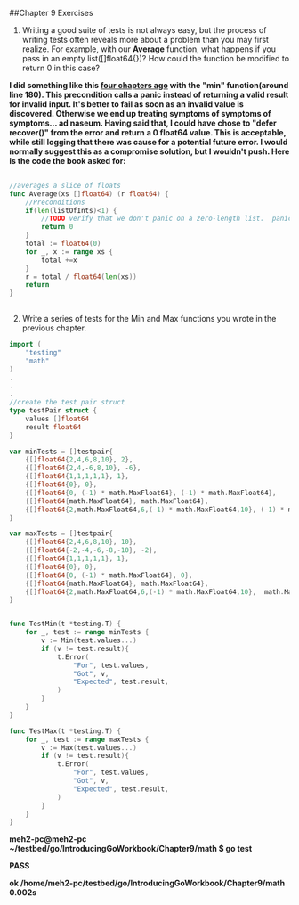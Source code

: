 ##Chapter 9 Exercises

1)  Writing a good suite of tests is not always easy, but the process of writing tests often reveals more about a problem than you may first realize.  For example, with our **Average** function, what happens if you pass in an empty list([]float64{})?  How could the function be modified to return 0 in this case?

**I did something like this [four chapters ago](../Chapter5/sliceExamples.go) with the "min" function(around line 180).  This precondition calls a panic instead of returning a valid result for invalid input.  It's better to fail as soon as an invalid value is discovered.  Otherwise we end up treating symptoms of symptoms of symptoms... ad naseum.  Having said that, I could have chose to "defer recover()" from the error and return a 0 float64 value.  This is acceptable, while still logging that there was cause for a potential future error.  I would normally suggest this as a compromise solution, but I wouldn't push.  Here is the code the book asked for:**
```go
 
//averages a slice of floats
func Average(xs []float64) (r float64) {
    //Preconditions
    if(len(listOfInts)<1) {
        //TODO verify that we don't panic on a zero-length list.  panic(fmt.Sprintf("Parameter must be a list with at least one element not %v", listOfInts) )
        return 0
    }
    total := float64(0)
    for _, x := range xs {
        total +=x
    }
    r = total / float64(len(xs))
    return 
}
    
```



2)  Write a series of tests for the Min and Max functions you wrote in the previous chapter.
```go
import (
    "testing"
    "math"
)
.
.
.
//create the test pair struct
type testPair struct {
    values []float64
    result float64
}

var minTests = []testpair{
    {[]float64{2,4,6,8,10}, 2},
    {[]float64{2,4,-6,8,10}, -6},
    {[]float64{1,1,1,1,1}, 1},
    {[]float64{0}, 0},
    {[]float64{0, (-1) * math.MaxFloat64}, (-1) * math.MaxFloat64},
    {[]float64{math.MaxFloat64}, math.MaxFloat64},
    {[]float64{2,math.MaxFloat64,6,(-1) * math.MaxFloat64,10}, (-1) * math.MaxFloat64},
}

var maxTests = []testpair{
    {[]float64{2,4,6,8,10}, 10},
    {[]float64{-2,-4,-6,-8,-10}, -2},
    {[]float64{1,1,1,1,1}, 1},
    {[]float64{0}, 0},
    {[]float64{0, (-1) * math.MaxFloat64}, 0},
    {[]float64{math.MaxFloat64}, math.MaxFloat64},
    {[]float64{2,math.MaxFloat64,6,(-1) * math.MaxFloat64,10},  math.MaxFloat64},
}


func TestMin(t *testing.T) {
    for _, test := range minTests {
        v := Min(test.values...)
        if (v != test.result){
            t.Error(
                "For", test.values,
                "Got", v,
                "Expected", test.result,
            )
        }
    }
}

func TestMax(t *testing.T) {
    for _, test := range maxTests {
        v := Max(test.values...)
        if (v != test.result){
            t.Error(
                "For", test.values,
                "Got", v,
                "Expected", test.result,
            )
        }
    }
}
```

**meh2-pc@meh2-pc ~/testbed/go/IntroducingGoWorkbook/Chapter9/math $ go test**

**PASS**

**ok  /home/meh2-pc/testbed/go/IntroducingGoWorkbook/Chapter9/math	0.002s**
